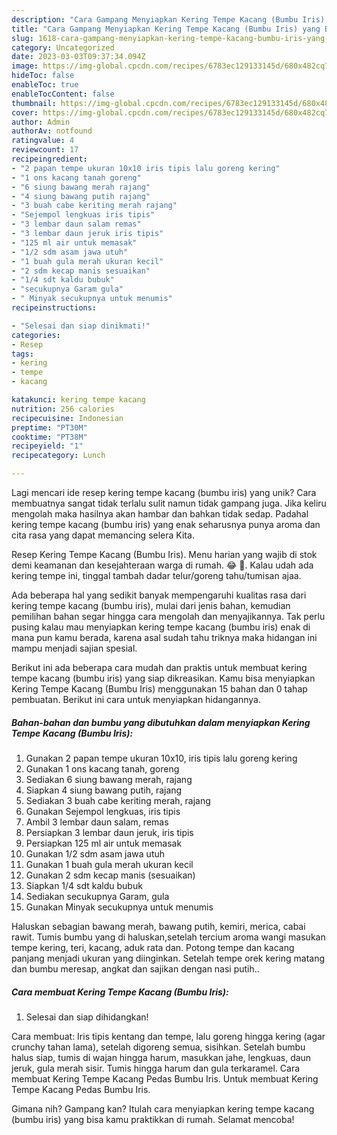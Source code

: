 ```yaml
---
description: "Cara Gampang Menyiapkan Kering Tempe Kacang (Bumbu Iris) yang Bisa Manjain Lidah"
title: "Cara Gampang Menyiapkan Kering Tempe Kacang (Bumbu Iris) yang Bisa Manjain Lidah"
slug: 1618-cara-gampang-menyiapkan-kering-tempe-kacang-bumbu-iris-yang-bisa-manjain-lidah
category: Uncategorized
date: 2023-03-03T09:37:34.094Z
image: https://img-global.cpcdn.com/recipes/6783ec129133145d/680x482cq70/kering-tempe-kacang-bumbu-iris-foto-resep-utama.jpg
hideToc: false
enableToc: true
enableTocContent: false
thumbnail: https://img-global.cpcdn.com/recipes/6783ec129133145d/680x482cq70/kering-tempe-kacang-bumbu-iris-foto-resep-utama.jpg
cover: https://img-global.cpcdn.com/recipes/6783ec129133145d/680x482cq70/kering-tempe-kacang-bumbu-iris-foto-resep-utama.jpg
author: Admin
authorAv: notfound
ratingvalue: 4
reviewcount: 17
recipeingredient:
- "2 papan tempe ukuran 10x10 iris tipis lalu goreng kering"
- "1 ons kacang tanah goreng"
- "6 siung bawang merah rajang"
- "4 siung bawang putih rajang"
- "3 buah cabe keriting merah rajang"
- "Sejempol lengkuas iris tipis"
- "3 lembar daun salam remas"
- "3 lembar daun jeruk iris tipis"
- "125 ml air untuk memasak"
- "1/2 sdm asam jawa utuh"
- "1 buah gula merah ukuran kecil"
- "2 sdm kecap manis sesuaikan"
- "1/4 sdt kaldu bubuk"
- "secukupnya Garam gula"
- " Minyak secukupnya untuk menumis"
recipeinstructions:

- "Selesai dan siap dinikmati!"
categories:
- Resep
tags:
- kering
- tempe
- kacang

katakunci: kering tempe kacang 
nutrition: 256 calories
recipecuisine: Indonesian
preptime: "PT30M"
cooktime: "PT38M"
recipeyield: "1"
recipecategory: Lunch

---
```





Lagi mencari ide resep kering tempe kacang (bumbu iris) yang unik? Cara membuatnya sangat tidak terlalu sulit namun tidak gampang juga. Jika keliru mengolah maka hasilnya akan hambar dan bahkan tidak sedap. Padahal kering tempe kacang (bumbu iris) yang enak seharusnya punya aroma dan cita rasa yang dapat memancing selera Kita.





Resep Kering Tempe Kacang (Bumbu Iris). Menu harian yang wajib di stok demi keamanan dan kesejahteraan warga di rumah. 😂 🤭. Kalau udah ada kering tempe ini, tinggal tambah dadar telur/goreng tahu/tumisan ajaa.

Ada beberapa hal yang sedikit banyak mempengaruhi kualitas rasa dari kering tempe kacang (bumbu iris), mulai dari jenis bahan, kemudian pemilihan bahan segar hingga cara mengolah dan menyajikannya. Tak perlu pusing kalau mau menyiapkan kering tempe kacang (bumbu iris) enak di mana pun kamu berada, karena asal sudah tahu triknya maka hidangan ini mampu menjadi sajian spesial.






Berikut ini ada beberapa cara mudah dan praktis untuk membuat kering tempe kacang (bumbu iris) yang siap dikreasikan. Kamu bisa menyiapkan Kering Tempe Kacang (Bumbu Iris) menggunakan 15 bahan dan 0 tahap pembuatan. Berikut ini cara untuk menyiapkan hidangannya.

<!--inarticleads1-->

##### Bahan-bahan dan bumbu yang dibutuhkan dalam menyiapkan Kering Tempe Kacang (Bumbu Iris):

1. Gunakan 2 papan tempe ukuran 10x10, iris tipis lalu goreng kering
1. Gunakan 1 ons kacang tanah, goreng
1. Sediakan 6 siung bawang merah, rajang
1. Siapkan 4 siung bawang putih, rajang
1. Sediakan 3 buah cabe keriting merah, rajang
1. Gunakan Sejempol lengkuas, iris tipis
1. Ambil 3 lembar daun salam, remas
1. Persiapkan 3 lembar daun jeruk, iris tipis
1. Persiapkan 125 ml air untuk memasak
1. Gunakan 1/2 sdm asam jawa utuh
1. Gunakan 1 buah gula merah ukuran kecil
1. Gunakan 2 sdm kecap manis (sesuaikan)
1. Siapkan 1/4 sdt kaldu bubuk
1. Sediakan secukupnya Garam, gula
1. Gunakan  Minyak secukupnya untuk menumis


Haluskan sebagian bawang merah, bawang putih, kemiri, merica, cabai rawit. Tumis bumbu yang di haluskan,setelah tercium aroma wangi masukan tempe kering, teri, kacang, aduk rata dan. Potong tempe dan kacang panjang menjadi ukuran yang diinginkan. Setelah tempe orek kering matang dan bumbu meresap, angkat dan sajikan dengan nasi putih.. 

<!--inarticleads2-->

##### Cara membuat Kering Tempe Kacang (Bumbu Iris):


1. Selesai dan siap dihidangkan!

Cara membuat: Iris tipis kentang dan tempe, lalu goreng hingga kering (agar crunchy tahan lama), setelah digoreng semua, sisihkan. Setelah bumbu halus siap, tumis di wajan hingga harum, masukkan jahe, lengkuas, daun jeruk, gula merah sisir. Tumis hingga harum dan gula terkaramel. Cara membuat Kering Tempe Kacang Pedas Bumbu Iris. Untuk membuat Kering Tempe Kacang Pedas Bumbu Iris. 

Gimana nih? Gampang kan? Itulah cara menyiapkan kering tempe kacang (bumbu iris) yang bisa kamu praktikkan di rumah. Selamat mencoba!
